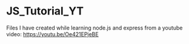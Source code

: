 # JS_Tutorial_YT
Files I have created while learning node.js and express from a youtube video: https://youtu.be/Oe421EPjeBE
